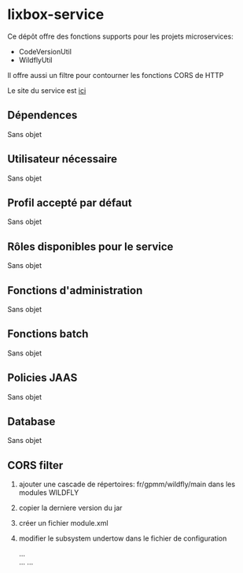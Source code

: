 # lixbox-service

Ce dépôt offre des fonctions supports pour les projets microservices:

* CodeVersionUtil
* WildflyUtil

Il offre aussi un filtre pour contourner les fonctions CORS de HTTP

Le site du service est [ici](https://project-site.service.lixtec.fr/lixbox-service)  


## Dépendences

Sans objet
     

## Utilisateur nécessaire

Sans objet


## Profil accepté par défaut

Sans objet


## Rôles disponibles pour le service

Sans objet
     

## Fonctions d'administration

Sans objet
     

## Fonctions batch

Sans objet


## Policies JAAS

Sans objet


## Database

Sans objet


## CORS filter

1. ajouter une cascade de répertoires: fr/gpmm/wildfly/main dans les modules WILDFLY
2. copier la derniere version du jar 
3. créer un fichier module.xml

    <?xml version="1.0" encoding="UTF-8"?>
    <module xmlns="urn:jboss:module:1.3" name="fr.gpmm.wildfly">
      <resources>
        <resource-root path="<nomdufichier>.jar"/>
      </resources>
      <dependencies>        
        <module name="io.undertow.core"/>
        <module name="org.slf4j"/>
      </dependencies>
    </module> 

4. modifier le subsystem undertow dans le fichier de configuration

    ...
    <filters>      
      <filter name="cors-filter" 
         module="fr.gpmm.wildfly" 
         class-name="fr.lixbox.wildfly.undertow.filter.CorsFilter">
        <param name="acceptedOrigin" value="*"/>
      </filter>
    </filters>
    ...
    <host name="...">
      <filter-ref name="cors-filter"/>
    </host>
    ...